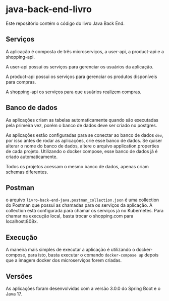 # java-back-end-livro

Este repositório contém o código do livro Java Back End.

## Serviços

A aplicação é composta de três microserviços, a user-api, a product-api e a shopping-api.

A user-api possui os serviços para gerenciar os usuários da aplicação.

A product-api possui os serviços para gerenciar os produtos disponíveis para compras.

A shopping-api os serviços para que usuários realizem compras.

## Banco de dados

As aplicações criam as tabelas automaticamente quando são executadas pela primeira vez, porém o banco de dados deve ser criado no postgres.

As aplicações estão configuradas para se conectar ao banco de dados `dev`, por isso antes de rodar as aplicações, crie esse banco de dados. Se quiser alterar o nome do banco de dados, altere o arquivo application.properties de cada projeto. Utilizando o docker compose, esse banco de dados já é criado automaticamente.

Todos os projetos acessam o mesmo banco de dados, apenas criam schemas diferentes.

## Postman

o arquivo `livro-back-end-java.postman_collection.json` é uma collection do Postman que possui as chamadas para os serviços da aplicação. A collection está configurada para chamar os serviços já no Kubernetes. Para chamar na execução local, basta trocar o shopping.com para localhost:808x.

## Execução

A maneira mais simples de executar a aplicação é utilizando o docker-compose, para isto, basta executar o comando `docker-compose up` depois que a imagem docker dos microserviços forem criadas.

## Versões

As aplicações foram desenvolvidas com a versão 3.0.0 do Spring Boot e o Java 17.
